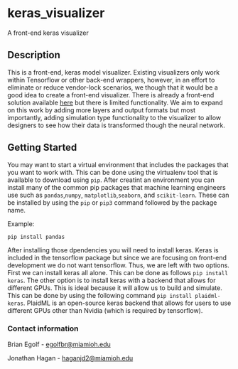 # keras_visualizer
A front-end keras visualizer

## Description
This is a front-end, keras model visualizer. Existing visualizers only work within Tensorflow or other back-end wrappers, however, in an effort
to eliminate or reduce vendor-lock scenarios, we though that it would be a good idea to create a front-end visualizer. There is already a front-end
solution available [here](https://github.com/lordmahyar/keras-visualizer) but there is limited functionality. We aim to expand on this work by adding
more layers and output formats but most importantly, adding simulation type functionality to the visualizer to allow designers to see how their data 
is transformed though the neural network. 

## Getting Started
You may want to start a virtual environment that includes the packages that you want to work with. This can be done using the virtualenv tool that is available 
to download using ```pip```. After creatint an environment you can install many of the common pip packages that machine learning engineers use such as ```pandas```,```numpy```, ```matplotlib```,```seaborn```, and ```scikit-learn```. These can be installed by using the ```pip``` or ```pip3``` command followed by the package name.

Example:

```pip install pandas```

After installing those dpendencies you will need to install keras. Keras is included in the tensorflow package but since we are focusing on front-end development we do not want tensorflow. Thus, we are left with two options. First we can install keras all alone. This can be done as follows ```pip install keras```. The other option is to install keras with a backend that allows for different GPUs. This is ideal because it will allow us to build and simulate. This can be done by using the following command ```pip install plaidml-keras```. PlaidML is an open-source keras backend that allows for users to use different GPUs other than Nvidia (which is required by tensorflow).


### Contact information
Brian Egolf - egolfbr@miamioh.edu 

Jonathan Hagan - haganjd2@miamioh.edu
